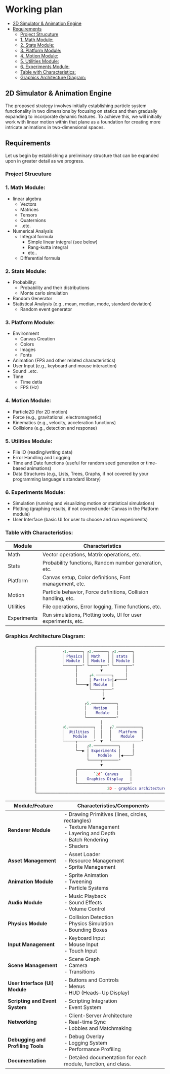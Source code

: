 # Working plan

<!-- vim-markdown-toc GitLab -->

* [2D Simulator & Animation Engine](#2d-simulator-animation-engine)
* [Requirements](#requirements)
    * [Project Strucuture](#project-strucuture)
    * [1. Math Module:](#1-math-module)
    * [2. Stats Module:](#2-stats-module)
    * [3. Platform Module:](#3-platform-module)
    * [4. Motion Module:](#4-motion-module)
    * [5. Utilities Module:](#5-utilities-module)
    * [6. Experiments Module:](#6-experiments-module)
    * [Table with Characteristics:](#table-with-characteristics)
    * [Graphics Architecture Diagram:](#graphics-architecture-diagram)

<!-- vim-markdown-toc -->

## 2D Simulator & Animation Engine

The proposed strategy involves initially establishing particle system
functionality in two dimensions by focusing on statics and then gradually
expanding to incorporate dynamic features. To achieve this, we will initially
work with linear motion within that plane as a foundation for creating more
intricate animations in two-dimensional spaces.

## Requirements

Let us begin by establishing a preliminary structure that can be expanded upon
in greater detail as we progress.

### Project Strucuture

### 1. Math Module:

- linear algebra
  - Vectors
  - Matrices
  - Tensors
  - Quaternions
  - ..etc.
- Numerical Analysis
  - Integral formula
    - Simple linear integral (see below)
    - Rang-kutta integral
    - etc..
  - Differential formula

### 2. Stats Module:

- Probability:
  - Probability and their distributions
  - Monte carlo simulation
- Random Generator
- Statistical Analysis (e.g., mean, median, mode, standard deviation)
  - Random event generator

### 3. Platform Module:

- Environment
  - Canvas Creation
  - Colors
  - Images
  - Fonts
- Animation (FPS and other related characteristics)
- User Input (e.g., keyboard and mouse interaction)
- Sound ..etc.
- Time
  - Time detla
  - FPS (Hz)

### 4. Motion Module:

- Particle2D (for 2D motion)
- Force (e.g., gravitational, electromagnetic)
- Kinematics (e.g., velocity, acceleration functions)
- Collisions (e.g., detection and response)

### 5. Utilities Module:

- File IO (reading/writing data)
- Error Handling and Logging
- Time and Date functions (useful for random seed generation or time-based
  animations)
- Data Structures (e.g., Lists, Trees, Graphs, if not covered by your
  programming language's standard library)

### 6. Experiments Module:

- Simulation (running and visualizing motion or statistical simulations)
- Plotting (graphing results, if not covered under Canvas in the Platform module)
- User Interface (basic UI for user to choose and run experiments)

### Table with Characteristics:

| Module      | Characteristics                                                |
| ----------- | -------------------------------------------------------------- |
| Math        | Vector operations, Matrix operations, etc.                     |
| Stats       | Probability functions, Random number generation, etc.          |
| Platform    | Canvas setup, Color definitions, Font management, etc.         |
| Motion      | Particle behavior, Force definitions, Collision handling, etc. |
| Utilities   | File operations, Error logging, Time functions, etc.           |
| Experiments | Run simulations, Plotting tools, UI for user experiments, etc. |

### Graphics Architecture Diagram:

```lua
             ┌───────────────────────────────────────────────────────────┐
             │           ┌1.──────┐ ┌2.──────┐ ┌3.──────┐                │
             │           │ Physics│ │ Math   │ │ stats  │                │
             │           │ Module │ │ Module │ │ Module │                │
             │           └─────┬──* └─────┬──* └─────┬──*                │
             │                 │          ▼          │                   │
             │                 │     ┌4.───────┐     │                   │
             │                 │     │ Particle│◀────┘                   │
             │                 └────▶│ Module  │                         │
             │                       └─────┬───*                         │
             │                             │                             │
             │                             ▼                             │
             │                     ┌5.───────────┐                       │
             │                     │   Motion    │                       │
             │                     │    Module   │                       │
             │                     └─────────────*                       │
             │                            │                              │
             │           ┌6.───────────┐  │   ┌7.───────────┐            │
             │           │  Utilities  │  │   │   Platform  │            │
             │           │    Module   │  │   │    Module   │            │
             │           └─────┬───────*  ▼   └─────────────*            │
             │                 │    ┌8.───────────┐     │                │
             │                 └──▶ │ Experiments │     │                │
             │                      │    Module   │◀────┘                │
             │                      └─────┬───────*                      │
             │                            ▼                              │
             │                 ┌───────────────────────┐                 │
             │                 │       `2d` Canvus     │                 │
             │                 │    Graphics Display   │                 │
             │                 └───────────────────────*                 │
             │                               2D - graphics architecture  │
             └───────────────────────────────────────────────────────────┘
```

| **Module/Feature**                | **Characteristics/Components**                                                                                                                  |
| --------------------------------- | ----------------------------------------------------------------------------------------------------------------------------------------------- |
| **Renderer Module**               | - Drawing Primitives (lines, circles, rectangles) <br/> - Texture Management <br/> - Layering and Depth <br/> - Batch Rendering <br/> - Shaders |
| **Asset Management**              | - Asset Loader <br/> - Resource Management <br/> - Sprite Management                                                                            |
| **Animation Module**              | - Sprite Animation <br/> - Tweening <br/> - Particle Systems                                                                                    |
| **Audio Module**                  | - Music Playback <br/> - Sound Effects <br/> - Volume Control                                                                                   |
| **Physics Module**                | - Collision Detection <br/> - Physics Simulation <br/> - Bounding Boxes                                                                         |
| **Input Management**              | - Keyboard Input <br/> - Mouse Input <br/> - Touch Input                                                                                        |
| **Scene Management**              | - Scene Graph <br/> - Camera <br/> - Transitions                                                                                                |
| **User Interface (UI) Module**    | - Buttons and Controls <br/> - Menus <br/> - HUD (Heads-Up Display)                                                                             |
| **Scripting and Event System**    | - Scripting Integration <br/> - Event System                                                                                                    |
| **Networking**                    | - Client-Server Architecture <br/> - Real-time Sync <br/> - Lobbies and Matchmaking                                                             |
| **Debugging and Profiling Tools** | - Debug Overlay <br/> - Logging System <br/> - Performance Profiling                                                                            |
| **Documentation**                 | - Detailed documentation for each module, function, and class.                                                                                  |
